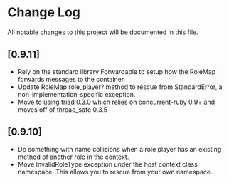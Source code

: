 # Change Log

All notable changes to this project will be documented in this file.

## [0.9.11]

- Rely on the standard library Forwardable to setup how the RoleMap forwards messages to the container.
- Update RoleMap role_player? method to rescue from StandardError, a non-implementation-specific exception.
- Move to using triad 0.3.0 which relies on concurrent-ruby 0.9+ and moves off of thread_safe 0.3.5

## [0.9.10]

- Do something with name collisions when a role player has an existing method of another role in the context.
- Move InvalidRoleType exception under the host context class namespace. This allows you to rescue from your own namespace.